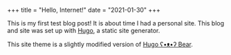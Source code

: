 +++
title = "Hello, Internet!"
date = "2021-01-30"
+++

This is my first test blog post! It is about time I had a personal site. This blog and site was set up with [Hugo](https://gohugo.io/), a static site generator.

This site theme is a slightly modified version of [Hugo ʕ•ᴥ•ʔ Bear](https://github.com/janraasch/hugo-bearblog/).
